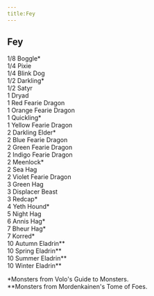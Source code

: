 ```yaml
---
title:Fey
---
```


## Fey

1/8 Boggle\*<br/>
1/4 Pixie<br/>
1/4 Blink Dog<br/>
1/2 Darkling\*<br/>
1/2 Satyr<br/>
1 Dryad<br/>
1 Red Fearie Dragon<br/>
1 Orange Fearie Dragon<br/>
1 Quickling\*<br/>
1 Yellow Fearie Dragon<br/>
2 Darkling Elder\*<br/>
2 Blue Fearie Dragon<br/>
2 Green Fearie Dragon<br/>
2 Indigo Fearie Dragon<br/>
2 Meenlock\*<br/>
2 Sea Hag<br/>
2 Violet Fearie Dragon<br/>
3 Green Hag<br/>
3 Displacer Beast<br/>
3 Redcap\*<br/>
4 Yeth Hound\*<br/>
5 Night Hag<br/>
6 Annis Hag\*<br/>
7 Bheur Hag\*<br/>
7 Korred\*<br/>
10 Autumn Eladrin\*\*<br/>
10 Spring Eladrin\*\*<br/>
10 Summer Eladrin\*\*<br/>
10 Winter Eladrin\*\*<br/>


\*Monsters from Volo's Guide to Monsters.<br/>
\*\*Monsters from Mordenkainen's Tome of Foes. 

